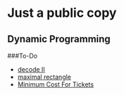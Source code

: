 # Just a public copy

## Dynamic Programming
###To-Do
* [decode II](https://leetcode.com/problems/decode-ways-ii/ "lc decode")
* [maximal rectangle](https://leetcode.com/problems/maximal-rectangle/)
* [Minimum Cost For Tickets](https://leetcode.com/problems/minimum-cost-for-tickets/)